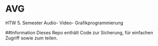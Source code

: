 # AVG
HTW 5. Semester Audio- Video- Grafikprogrammierung

##Information
Dieses Repo enthält Code zur Sicherung, für einfachen Zugriff sowie zum teilen.
